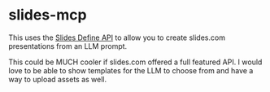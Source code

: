 # slides-mcp

This uses the [Slides Define API](https://slides.com/developers#define-api) to
allow you to create slides.com presentations from an LLM prompt.

This could be MUCH cooler if slides.com offered a full featured API. I would
love to be able to show templates for the LLM to choose from and have a way to
upload assets as well.
